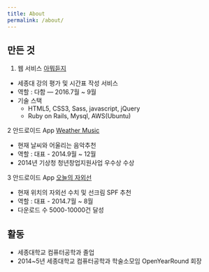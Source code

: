 ```yaml
---
title: About
permalink: /about/
---
```




## 만든 것

1. 웹 서비스 [아뭐듣지](http://아뭐듣지.com)

- 세종대 강의 평가 및 시간표 작성 서비스
- 역할 : 다함 — 2016.7월 ~ 9월
- 기술 스택
  - HTML5, CSS3, Sass, javascript, jQuery
  - Ruby on Rails, Mysql, AWS(Ubuntu)

2 안드로이드 App [Weather Music](https://play.google.com/store/apps/details?id=com.fatdog.WeatherMusic)

- 현재 날씨와 어울리는 음악추천
- 역할 : 대표 - 2014.9월 ~ 12월
- 2014년 기상청 청년창업지원사업 우수상 수상

3 안드로이드 App [오늘의 자외선](https://play.google.com/store/apps/details?id=fatdog.uv.logotest)

- 현재 위치의 자외선 수치 및 선크림 SPF 추천
- 역할 : 대표 - 2014.7월 ~ 8월
- 다운로드 수 5000-10000건 달성

## 활동

- 세종대학교 컴퓨터공학과 졸업
- 2014~5년 세종대학교 컴퓨터공학과 학술소모임 OpenYearRound 회장
